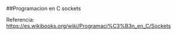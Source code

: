 ##Programacion en C sockets

Referencia: https://es.wikibooks.org/wiki/Programaci%C3%B3n_en_C/Sockets